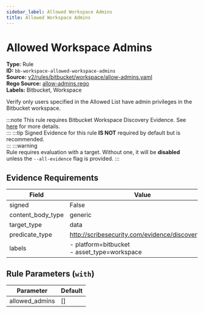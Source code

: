```yaml
---
sidebar_label: Allowed Workspace Admins
title: Allowed Workspace Admins
---  
```

# Allowed Workspace Admins  
**Type:** Rule  
**ID:** `bb-workspace-allowed-workspace-admins`  
**Source:** [v2/rules/bitbucket/workspace/allow-admins.yaml](https://github.com/scribe-public/sample-policies/blob/main/v2/rules/bitbucket/workspace/allow-admins.yaml)  
**Rego Source:** [allow-admins.rego](https://github.com/scribe-public/sample-policies/blob/main/v2/rules/bitbucket/workspace/allow-admins.rego)  
**Labels:** Bitbucket, Workspace  

Verify only users specified in the Allowed List have admin privileges in the Bitbucket workspace.

:::note 
This rule requires Bitbucket Workspace Discovery Evidence. See [here](https://deploy-preview-299--scribe-security.netlify.app/docs/platforms/discover#bitbucket-discovery) for more details.  
::: 
:::tip 
Signed Evidence for this rule **IS NOT** required by default but is recommended.  
::: 
:::warning  
Rule requires evaluation with a target. Without one, it will be **disabled** unless the `--all-evidence` flag is provided.
::: 

## Evidence Requirements  
| Field | Value |
|-------|-------|
| signed | False |
| content_body_type | generic |
| target_type | data |
| predicate_type | http://scribesecurity.com/evidence/discovery/v0.1 |
| labels | - platform=bitbucket<br/>- asset_type=workspace |

## Rule Parameters (`with`)  
| Parameter | Default |
|-----------|---------|
| allowed_admins | [] |

